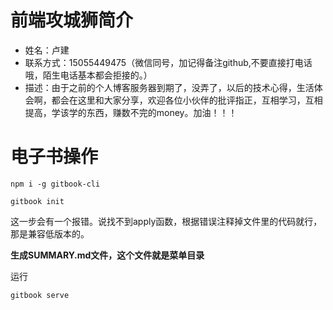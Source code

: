 <!--
 * @Autor: 卢建
 * @LastEditors: 卢建
 * @Description: 目录及联系方式
 * @Date: 2021-02-01 09:54:23
 * @LastEditTime: 2021-03-01 10:17:44
-->
# 前端攻城狮简介
* 姓名：卢建
* 联系方式：15055449475（微信同号，加记得备注github,不要直接打电话哦，陌生电话基本都会拒接的。）
* 描述：由于之前的个人博客服务器到期了，没弄了，以后的技术心得，生活体会啊，都会在这里和大家分享，欢迎各位小伙伴的批评指正，互相学习，互相提高，学该学的东西，赚数不完的money。加油！！！

# 电子书操作

```
npm i -g gitbook-cli
```

```
gitbook init
```

这一步会有一个报错。说找不到apply函数，根据错误注释掉文件里的代码就行，那是兼容低版本的。

**生成SUMMARY.md文件，这个文件就是菜单目录**

运行
```
gitbook serve
```